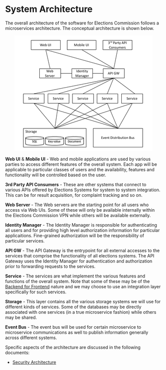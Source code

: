 #  System Architecture

The overall architecture of the software for Elections Commission follows a microservices architecture. The conceptual architecture is shown below.

<p align="center">
  <img src="overallarch.png">
</p>

**Web UI** & **Mobile UI** - Web and mobile applications are used by various parties to access different features of the overall system. Each app will be applicable to particular classes of users and the availability, features and functionality will be controlled based on the user.

**3rd Party API Consumers** - These are other systems that connect to various APIs offered by Elections Systems for system to system integration. This can be for result acquisition, for complaint tracking and so on.

**Web Server** - The Web servers are the starting point for all users who access via Web UIs. Some of these will only be available internally within the Elections Commission VPN while others will be available externally.

**Identity Manager** - The Identity Manager is responsible for authenticating all users and for providing high level authorization information for particular applicaitions. Fine-grained authorization will be the responsibility of particular services.

**API GW** - The API Gateway is the entrypoint for all external accesses to the services that comprise the functionality of all elections systems. The API Gateway uses the Identity Manager for authentication and authorization prior to forwarding requests to the services.

**Service** - The services are what implement the various features and functions of the overall system. Note that some of these may be of the <a href="https://samnewman.io/patterns/architectural/bff/">Backend for Frontend</a> nature and we may choose to use an integration layer specifically for such services.

**Storage** - This layer contains all the various storage systems we will use for different kinds of services. Some of the databases may be directly associated with one services (in a true microservice fashion) while others may be shared. 

**Event Bus** - The event bus will be used for certain microservice to microservice communications as well to publish information generally across different systems.

Specific aspects of the architecture are discussed in the following documents:

* <a href="security.md">Security Architecture</a>